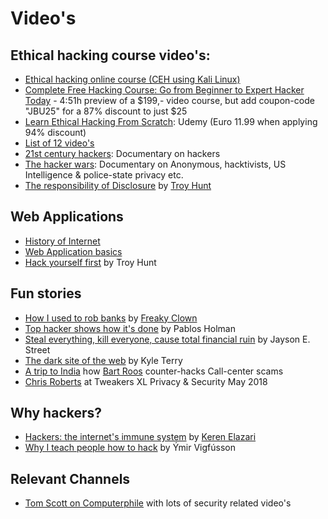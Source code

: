 # Video's

## Ethical hacking course video's:

* [Ethical hacking online course (CEH using Kali Linux)](https://www.youtube.com/playlist?list=PL_pOCSwlf9XkyacNSmF5ZtjeMeP4ap8KI)
* [Complete Free Hacking Course: Go from Beginner to Expert Hacker Today](https://www.youtube.com/watch?v=7nF2BAfWUEg) - 4:51h preview of a $199,- video course, but add coupon-code "JBU25" for a 87% discount to just $25
* [Learn Ethical Hacking From Scratch](https://www.udemy.com/learn-ethical-hacking-from-scratch/?siteID=Fh5UMknfYAU-BDE1hskMrSipfOtU44evZQ&LSNPUBID=Fh5UMknfYAU): Udemy (Euro 11.99 when applying 94% discount)
* [List of 12 video's](https://medium.com/quick-code/the-best-ethical-hacking-video-tutorials-for-everyone-e0cbd465b03c)
* [21st century hackers](https://www.youtube.com/watch?v=koi54cPRlhQ): Documentary on hackers
* [The hacker wars](https://www.youtube.com/watch?v=ku9edEKvGuY&): Documentary on Anonymous, hacktivists, US Intelligence & police-state privacy etc.
* [The responsibility of Disclosure](https://www.youtube.com/watch?v=wBP73MuMXI0) by [Troy Hunt](https://twitter.com/TroyHunt)


## Web Applications
* [History of Internet](https://www.youtube.com/watch?v=9hIQjrMHTv4) 
* [Web Application basics](web-app-basics.md)
* [Hack yourself first](https://www.pluralsight.com/courses/hack-yourself-first) by Troy Hunt

## Fun stories
* [How I used to rob banks](https://www.youtube.com/watch?v=mDdRGlSW9Ro) by [Freaky Clown](https://twitter.com/__freakyclown__)
* [Top hacker shows how it's done](https://www.youtube.com/watch?v=hqKafI7Amd8) by Pablos Holman
* [Steal everything, kill everyone, cause total financial ruin](https://www.youtube.com/watch?v=JsVtHqICeKE) by Jayson E. Street
* [The dark site of the web](https://www.youtube.com/watch?v=HfuZJVpNWR4) by Kyle Terry
* [A trip to India](https://www.youtube.com/watch?v=u5MttVF0A10) how [Bart Roos](https://twitter.com/Bartr00s) counter-hacks Call-center scams
* [Chris Roberts](https://www.youtube.com/watch?v=PMP9TKrQBKQ) at Tweakers XL Privacy & Security May 2018


## Why hackers?
* [Hackers: the internet's immune system](https://www.youtube.com/watch?v=erCAp_Bd0AQ) by [Keren Elazari](https://twitter.com/k3r3n3)
* [Why I teach people how to hack](https://www.youtube.com/watch?v=KwJyKmCbOws) by Ýmir Vigfússon

## Relevant Channels
* [Tom Scott on Computerphile](https://www.youtube.com/playlist?list=PLzH6n4zXuckqmf_xUcvU5caZVoctP2ehL) with lots of security related video's
